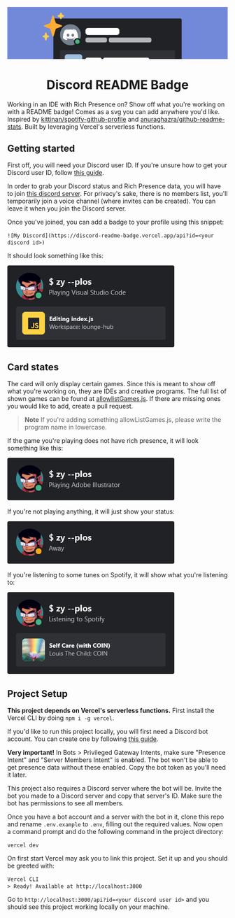 ![Repo Banner](./src/assets/badgebanner.png)

<h1 align="center">Discord README Badge</h1>

Working in an IDE with Rich Presence on? Show off what you're working on with a README badge! Comes as a svg you can add anywhere you'd like. Inspired by [kittinan/spotify-github-profile](https://github.com/kittinan/spotify-github-profile) and [anuraghazra/github-readme-stats](https://github.com/anuraghazra/github-readme-stats). Built by leveraging Vercel's serverless functions.

## Getting started

First off, you will need your Discord user ID. If you're unsure how to get your Discord user ID, follow [this guide](https://support.discord.com/hc/en-us/articles/206346498-Where-can-I-find-my-User-Server-Message-ID-).

In order to grab your Discord status and Rich Presence data, you will have to join [this discord server](https://discord.gg/MqSew5KzYp). For privacy's sake, there is no members list, you'll temporarily join a voice channel (where invites can be created). You can leave it when you join the Discord server.

Once you've joined, you can add a badge to your profile using this snippet:

```
![My Discord](https://discord-readme-badge.vercel.app/api?id=<your discord id>)
```

It should look something like this:

<p><img alt="Card with Rich Presence" src="./src/assets/example-richpresence.png" /></p>

## Card states

The card will only display certain games. Since this is meant to show off what you're working on, they are IDEs and creative programs. The full list of shown games can be found at [allowlistGames.js](./src/allowlistGames.js). If there are missing ones you would like to add, create a pull request.

> **Note**
> If you're adding something allowListGames.js, please write the program name in lowercase.

If the game you're playing does not have rich presence, it will look something like this:

<p><img alt="Card without Rich Presence" src="./src/assets/example-game.png" /></p>

If you're not playing anything, it will just show your status:

<p><img alt="Card Default" src="./src/assets/example-nogame.png" /></p>

If you're listening to some tunes on Spotify, it will show what you're listening to:

<p><img alt="Card with Spotify" src="./src/assets/example-spotify.png" /></p>

## Project Setup

**This project depends on Vercel's serverless functions.** First install the Vercel CLI by doing `npm i -g vercel`.

If you'd like to run this project locally, you will first need a Discord bot account. You can create one by following [this guide](https://discordpy.readthedocs.io/en/stable/discord.html).

**Very important!** In Bots > Privileged Gateway Intents, make sure "Presence Intent" and "Server Members Intent" is enabled. The bot won't be able to get presence data without these enabled. Copy the bot token as you'll need it later.

This project also requires a Discord server where the bot will be. Invite the bot you made to a Discord server and copy that server's ID. Make sure the bot has permissions to see all members.

Once you have a bot account and a server with the bot in it, clone this repo and rename `.env.example` to `.env`, filling out the required values. Now open a command prompt and do the following command in the project directory:

```
vercel dev
```

On first start Vercel may ask you to link this project. Set it up and you should be greeted with:

```
Vercel CLI
> Ready! Available at http://localhost:3000
```

Go to `http://localhost:3000/api?id=<your discord user id>` and you should see this project working locally on your machine.
